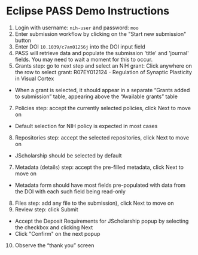 # Eclipse PASS Demo Instructions

1. Login with username: `nih-user` and password: `moo` 
2. Enter submission workflow by clicking on the "Start new submission" button
3. Enter DOI `10.1039/c7an01256j` into the DOI input field
4. PASS will retrieve data and populate the submission 'title' and 'journal' fields. You may need to wait a moment for this to occur.
5. Grants step: go to next step and select an NIH grant: Click anywhere on the row to select grant: R07EY012124 - Regulation of Synaptic Plasticity in Visual Cortex
  - When a grant is selected, it should appear in a separate “Grants added to submission” table, appearing above the “Available grants” table
7. Policies step: accept the currently selected policies, click Next to move on
  - Default selection for NIH policy is expected in most cases
8. Repositories step: accept the selected repositories, click Next to move on
  - JScholarship should be selected by default
7. Metadata (details) step: accept the pre-filled metadata, click Next to move on
  - Metadata form should have most fields pre-populated with data from the DOI with each such field being read-only
8. Files step: add any file to the submission), click Next to move on
9. Review step: click Submit
  - Accept the Deposit Requirements for JScholarship popup by selecting the checkbox and clicking Next
  - Click "Confirm" on the next popup
10. Observe the “thank you” screen

